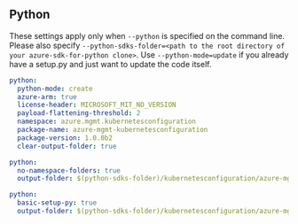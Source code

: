 ## Python

These settings apply only when `--python` is specified on the command line.
Please also specify `--python-sdks-folder=<path to the root directory of your azure-sdk-for-python clone>`.
Use `--python-mode=update` if you already have a setup.py and just want to update the code itself.

```yaml $(python)
python:
  python-mode: create
  azure-arm: true
  license-header: MICROSOFT_MIT_NO_VERSION
  payload-flattening-threshold: 2
  namespace: azure.mgmt.kubernetesconfiguration
  package-name: azure-mgmt-kubernetesconfiguration
  package-version: 1.0.0b2
  clear-output-folder: true
```
``` yaml $(python) && $(python-mode) == 'update'
python:
  no-namespace-folders: true
  output-folder: $(python-sdks-folder)/kubernetesconfiguration/azure-mgmt-kubernetesconfiguration/azure/mgmt/kubernetesconfiguration
```
``` yaml $(python) && $(python-mode) == 'create'
python:
  basic-setup-py: true
  output-folder: $(python-sdks-folder)/kubernetesconfiguration/azure-mgmt-kubernetesconfiguration
```